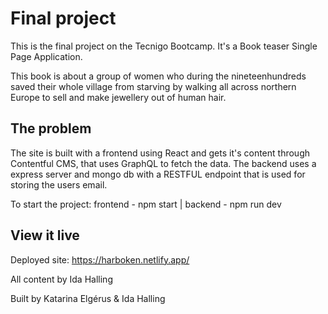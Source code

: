 # Final project

This is the final project on the Tecnigo Bootcamp.
It's a Book teaser Single Page Application.

This book is about a group of women who during the nineteenhundreds saved their whole village from starving by walking all across northern Europe to sell and make jewellery out of human hair.

## The problem

The site is built with a frontend using React and gets it's content through Contentful CMS, that uses GraphQL to fetch the data.
The backend uses a express server and mongo db with a RESTFUL endpoint that is used for storing the users email.

To start the project: frontend - npm start | backend - npm run dev

## View it live

Deployed site:
https://harboken.netlify.app/

All content by Ida Halling

Built by Katarina Elgérus & Ida Halling

